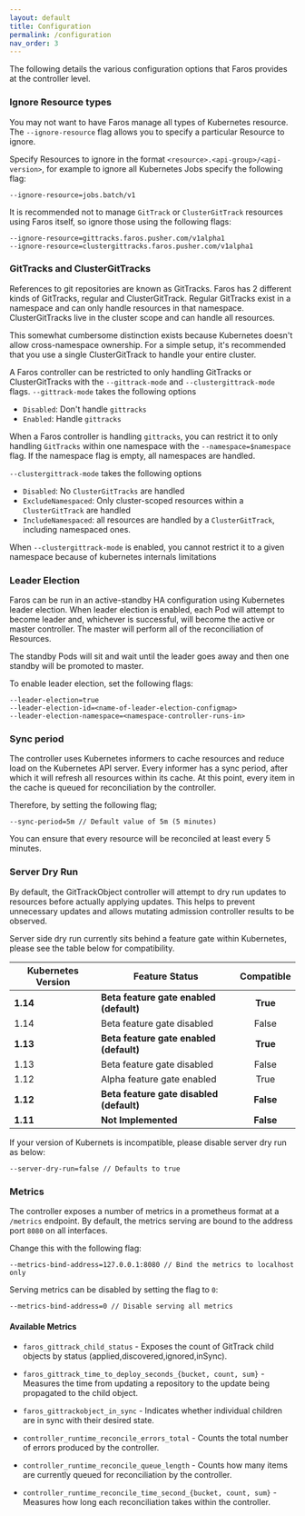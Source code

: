 ```yaml
---
layout: default
title: Configuration
permalink: /configuration
nav_order: 3
---
```


The following details the various configuration options that Faros provides
at the controller level.

### Ignore Resource types

You may not want to have Faros manage all types of Kubernetes resource.
The `--ignore-resource` flag allows you to specify a particular Resource to
ignore.

Specify Resources to ignore in the format `<resource>.<api-group>/<api-version>`,
for example to ignore all Kubernetes Jobs specify the following flag:

```
--ignore-resource=jobs.batch/v1
```

It is recommended not to manage `GitTrack` or `ClusterGitTrack` resources using Faros itself,
so ignore those using the following flags:

```
--ignore-resource=gittracks.faros.pusher.com/v1alpha1
--ignore-resource=clustergittracks.faros.pusher.com/v1alpha1
```

### GitTracks and ClusterGitTracks

References to git repositories are known as GitTracks. Faros has 2
different kinds of GitTracks, regular and ClusterGitTrack. Regular
GitTracks exist in a namespace and can only handle resources in that
namespace. ClusterGitTracks live in the cluster scope and can handle
all resources.

This somewhat cumbersome distinction exists because Kubernetes doesn't
allow cross-namespace ownership. For a simple setup, it's recommended
that you use a single ClusterGitTrack to handle your entire cluster.

A Faros controller can be restricted to only handling GitTracks or ClusterGitTracks
with the `--gittrack-mode` and `--clustergittrack-mode` flags. `--gittrack-mode` takes the following options

* `Disabled`: Don't handle `gittracks`
* `Enabled`: Handle `gittracks`

When a Faros controller is handling `gittracks`, you can restrict it to only
handling `GitTracks` within one namespace with the `--namespace=$namespace`
flag. If the namespace flag is empty, all namespaces are handled.

`--clustergittrack-mode` takes the following options

* `Disabled`: No `ClusterGitTracks` are handled
* `ExcludeNamespaced`: Only cluster-scoped resources within a `ClusterGitTrack` are handled
* `IncludeNamespaced`: all resources are handled by a `ClusterGitTrack`, including namespaced ones.

When `--clustergittrack-mode` is enabled, you cannot restrict it to a given
namespace because of kubernetes internals limitations

### Leader Election

Faros can be run in an active-standby HA configuration using Kubernetes leader
election.
When leader election is enabled, each Pod will attempt to become leader and,
whichever is successful, will become the active or master controller.
The master will perform all of the reconciliation of Resources.

The standby Pods will sit and wait until the leader goes away and then one
standby will be promoted to master.

To enable leader election, set the following flags:

```
--leader-election=true
--leader-election-id=<name-of-leader-election-configmap>
--leader-election-namespace=<namespace-controller-runs-in>
```

### Sync period

The controller uses Kubernetes informers to cache resources and reduce load on
the Kubernetes API server. Every informer has a sync period, after which it will
refresh all resources within its cache. At this point, every item in the cache
is queued for reconciliation by the controller.

Therefore, by setting the following flag;

```
--sync-period=5m // Default value of 5m (5 minutes)
```

You can ensure that every resource will be reconciled at least every 5 minutes.

### Server Dry Run

By default, the GitTrackObject controller will attempt to dry run updates to
resources before actually applying updates. This helps to prevent unnecessary
updates and allows mutating admission controller results to be observed.

Server side dry run currently sits behind a feature gate within Kubernetes,
please see the table below for compatibility.

| Kubernetes Version | Feature Status                           | Compatible |
| ------------------ | ---------------------------------------- | :--------: |
| **1.14**           | **Beta feature gate enabled (default)**  |  **True**  |
| 1.14               | Beta feature gate disabled               |   False    |
| **1.13**           | **Beta feature gate enabled (default)**  |  **True**  |
| 1.13               | Beta feature gate disabled               |   False    |
| 1.12               | Alpha feature gate enabled               |    True    |
| **1.12**           | **Beta feature gate disabled (default)** | **False**  |
| **1.11**           | **Not Implemented**                      | **False**  |

If your version of Kubernets is incompatible, please disable server dry run as
below:

```
--server-dry-run=false // Defaults to true
```

### Metrics

The controller exposes a number of metrics in a prometheus format at a
`/metrics` endpoint.
By default, the metrics serving are bound to the address port `8080` on all
interfaces.

Change this with the following flag:

```
--metrics-bind-address=127.0.0.1:8080 // Bind the metrics to localhost only
```

Serving metrics can be disabled by setting the flag to `0`:

```
--metrics-bind-address=0 // Disable serving all metrics
```

#### Available Metrics

- `faros_gittrack_child_status` - Exposes the count of GitTrack child objects
  by status (applied,discovered,ignored,inSync).
- `faros_gittrack_time_to_deploy_seconds_{bucket, count, sum}` - Measures the
  time from updating a repository to the update being propagated to the child
  object.
- `faros_gittrackobject_in_sync` - Indicates whether individual children are in
  sync with their desired state.

- `controller_runtime_reconcile_errors_total` - Counts the total number of
  errors produced by the controller.
- `controller_runtime_reconcile_queue_length` - Counts how many items are
  currently queued for reconciliation by the controller.
- `controller_runtime_reconcile_time_second_{bucket, count, sum}` - Measures how
  long each reconciliation takes within the controller.
